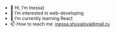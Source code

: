 - 👋 Hi, I’m Inessa)
- 👀 I’m interested in web-developing
- 🌱 I’m currently learning React
- 📫 How to reach me: inessa.shuvalova@mail.ru

<!---
inessashuvalova/inessashuvalova is a ✨ special ✨ repository because its `README.md` (this file) appears on your GitHub profile.
You can click the Preview link to take a look at your changes.
--->
